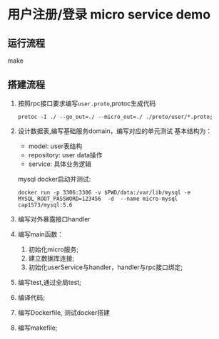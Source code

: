 # 用户注册/登录 micro service demo

## 运行流程
make 

## 搭建流程
1. 按照rpc接口要求编写`user.proto`,protoc生成代码 
   ```
   protoc -I ./ --go_out=./ --micro_out=./ ./proto/user/*.proto;
   ```

2. 设计数据表,编写基础服务domain，编写对应的单元测试
    基本结构为：
    - model: user表结构
    - repository: user data操作
    - service: 具体业务逻辑
    
    mysql docker启动并测试:
    ```
    docker run -p 3306:3306 -v $PWD/data:/var/lib/mysql -e MYSQL_ROOT_PASSWORD=123456  -d  --name micro-mysql cap1573/mysql:5.6
    ```

3. 编写对外暴露接口handler

4. 编写main函数：
    1. 初始化micro服务;
    2. 建立数据库连接;
    3. 初始化userService与handler，handler与rpc接口绑定;

5. 编写test,通过全局test;

6. 编译代码;

7. 编写Dockerfile, 测试docker搭建

8. 编写makefile;
